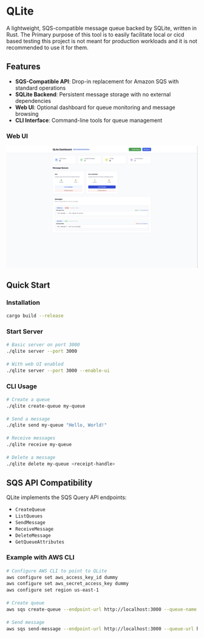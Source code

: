 # QLite

A lightweight, SQS-compatible message queue backed by SQLite, written in Rust.
The Primary purpose of this tool is to easily facilitate local or cicd based
testing this project is not meant for production workloads and it is not recommended
to use it for them.

## Features

- **SQS-Compatible API**: Drop-in replacement for Amazon SQS with standard operations
- **SQLite Backend**: Persistent message storage with no external dependencies
- **Web UI**: Optional dashboard for queue monitoring and message browsing
- **CLI Interface**: Command-line tools for queue management

### Web UI
![QLite Dashboard](docs/screenshots/dashboard.png)

## Quick Start

### Installation

```bash
cargo build --release
```

### Start Server

```bash
# Basic server on port 3000
./qlite server --port 3000

# With web UI enabled
./qlite server --port 3000 --enable-ui
```

### CLI Usage

```bash
# Create a queue
./qlite create-queue my-queue

# Send a message
./qlite send my-queue "Hello, World!"

# Receive messages
./qlite receive my-queue

# Delete a message
./qlite delete my-queue <receipt-handle>
```

## SQS API Compatibility

QLite implements the SQS Query API endpoints:

- `CreateQueue`
- `ListQueues`
- `SendMessage`
- `ReceiveMessage`
- `DeleteMessage`
- `GetQueueAttributes`

### Example with AWS CLI

```bash
# Configure AWS CLI to point to QLite
aws configure set aws_access_key_id dummy
aws configure set aws_secret_access_key dummy
aws configure set region us-east-1

# Create queue
aws sqs create-queue --endpoint-url http://localhost:3000 --queue-name test-queue

# Send message
aws sqs send-message --endpoint-url http://localhost:3000 --queue-url http://localhost:3000/test-queue --message-body "Hello from AWS CLI"
```
